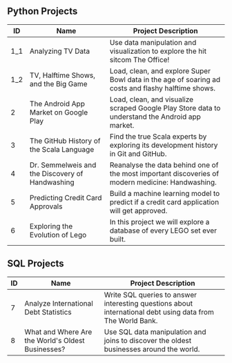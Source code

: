 ## Python Projects
| ID  | Name  | Project Description |  
| --------------- | --------------- | --------------- |
| 1_1 | Analyzing TV Data | Use data manipulation and visualization to explore the hit sitcom The Office! | 
| 1_2 | TV, Halftime Shows, and the Big Game |  Load, clean, and explore Super Bowl data in the age of soaring ad costs and flashy halftime shows. | 
| 2 | The Android App Market on Google Play  | Load, clean, and visualize scraped Google Play Store data to understand the Android app market. | 
| 3 | The GitHub History of the Scala Language  |  Find the true Scala experts by exploring its development history in Git and GitHub. |
| 4 | Dr. Semmelweis and the Discovery of Handwashing | Reanalyse the data behind one of the most important discoveries of modern medicine: Handwashing.  |
| 5 | Predicting Credit Card Approvals | Build a machine learning model to predict if a credit card application will get approved. |
| 6 | Exploring the Evolution of Lego | In this project we will explore a database of every LEGO set ever built.  |

## SQL Projects
| ID  | Name | Project Description |  
| --------------- | --------------- | --------------- |
| 7 | Analyze International Debt Statistics | Write SQL queries to answer interesting questions about international debt using data from The World Bank.  |
| 8 | What and Where Are the World's Oldest Businesses? | Use SQL data manipulation and joins to discover the oldest businesses around the world.  |
